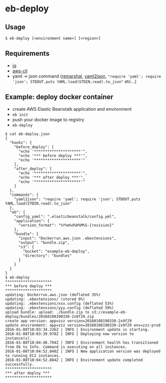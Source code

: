 # eb-deploy

## Usage

```
$ eb-deploy [<environment name>] [<region>]
```

## Requirements

- [jq](https://github.com/stedolan/jq)
- [aws-cli](https://github.com/aws/aws-cli)
- yaml -> json command ([remarshal](https://github.com/dbohdan/remarshal), [yaml2json](https://github.com/dbohdan/remarshal), `"require 'yaml'; require 'json'; STDOUT.puts YAML.load(STDIN.read).to_json"` etc...)

## Example: deploy docker container

- create AWS Elastic Beanstalk application and environment
- `eb init`
- push your docker image to registry
- `eb-deploy`

```
$ cat eb-deploy.json
{
  "hooks": {
    "before_deploy": [
      "echo '*********************'",
      "echo '*** before deploy ***'",
      "echo '*********************'"
    ],
    "after_deploy": [
      "echo '*********************'",
      "echo '*** after deploy ***'",
      "echo '*********************'"
    ]
  },
  "commands": {
    "yaml2json": "require 'yaml'; require 'json'; STDOUT.puts YAML.load(STDIN.read).to_json"
  },
  "eb": {
    "config_yaml": ".elasticbeanstalk/config.yml",
    "application": {
      "version_format": "%Y%m%d%H%M%S-{revision}"
    },
    "bundle": {
      "input": "Dockerrun.aws.json .ebextensions",
      "output": "bundle.zip",
      "s3": {
        "bucket": "example-eb-deploy",
        "directory": "bundles"
      }
    }
  }
}
$ eb-deploy
*********************
*** before deploy ***
*********************
updating: Dockerrun.aws.json (deflated 35%)
updating: .ebextensions/ (stored 0%)
updating: .ebextensions/xxx.config (deflated 53%)
updating: .ebextensions/yyy.config (deflated 59%)
upload bundle: upload: ./bundle.zip to s3://example-eb-deploy/bundles/20160108190330-2x9f29.zip
create app version: app=zzz version=20160108190330-2x9f29
update environment: app=zzz version=20160108190330-2x9f29 env=zzz-prod
2016-01-08T10:03:34.236Z | INFO | Environment update is starting.
2016-01-08T10:03:39.978Z | INFO | Deploying new version to instance(s).
2016-01-08T10:04:40.794Z | INFO | Environment health has transitioned from Ok to Info. Command is executing on all instances.
2016-01-08T10:04:52.840Z | INFO | New application version was deployed to running EC2 instances.
2016-01-08T10:04:52.884Z | INFO | Environment update completed successfully.
*********************
*** after deploy ***
*********************
```
